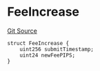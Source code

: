 # FeeIncrease
[Git Source](https://github.com/ArrakisFinance/arrakis-modular/blob/9091a6ee814f061039fd7b968feddb93bbdf1110/src/structs/SManager.sol)


```solidity
struct FeeIncrease {
    uint256 submitTimestamp;
    uint24 newFeePIPS;
}
```

